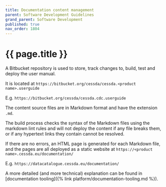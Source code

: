 ```yaml
---
title: Documentation content management
parent: Software Development Guidelines
grand_parent: Software Development
published: true
nav_order: 1804
---
```

# {{ page.title }}

A Bitbucket repository is used to store, track changes to, build, test and deploy the user manual.

It is located at `https://bitbucket.org/cessda/cessda.<product name>.userguide`

E.g. `https://bitbucket.org/cessda/cessda.cdc.userguide`

The content source files are in Markdown format and have the extension `.md`.

The build process checks the syntax of the Markdown files using the markdown lint rules
and will not deploy the content if any file breaks them, or if any hypertext links they contain cannot be resolved.

If there are no errors, an HTML page is generated for each Markdown file,
and the pages are all deployed as a static website at `https://<product name>.cessda.eu/documentation/`

E.g. `https://datacatalogue.cessda.eu/documentation/`

A more detailed (and more technical) explanation can be found in [documentation tooling]({% link platform/documentation-tooling.md %}).
